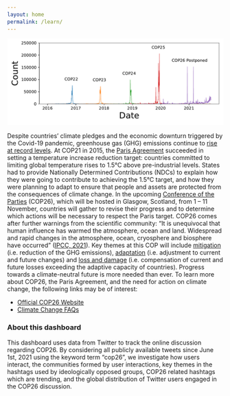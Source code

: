 ```yaml
---
layout: home
permalink: /learn/
---
```


![](/assets/graph/cop_counts.png)

Despite countries’ climate pledges and the economic downturn triggered by the Covid-19 pandemic, greenhouse gas (GHG) emissions continue to [rise at record levels](https://www.bloomberg.com/news/articles/2021-10-25/un-says-world-on-course-to-warm-2-7-c-based-on-current-plans?utm_campaign=Carbon%20Brief%20Daily%20Briefing&utm_content=20211026&utm_medium=email&utm_source=Revue%20Daily). At COP21 in 2015, the [Paris Agreement](https://unfccc.int/process-and-meetings/the-paris-agreement/the-paris-agreement) succeeded in setting a temperature increase reduction target: countries committed to limiting global temperature rises to 1.5°C above pre-industrial levels. States had to provide Nationally Determined Contributions (NDCs) to explain how they were going to contribute to achieving the 1.5°C target, and how they were planning to adapt to ensure that people and assets are protected from the consequences of climate change. 
In the upcoming [Conference of the Parties](https://ukcop26.org/) (COP26), which will be hosted in Glasgow, Scotland, from 1 – 11 November, countries will gather to revise their progress and to determine which actions will be necessary to respect the Paris target. COP26 comes after further warnings from the scientific community: “It is unequivocal that human influence has warmed the atmosphere, ocean and land. Widespread and rapid changes in the atmosphere, ocean, cryosphere and biosphere have occurred” ([IPCC, 2021](https://www.ipcc.ch/report/ar6/wg1/downloads/report/IPCC_AR6_WGI_SPM.pdf)).
Key themes at this COP will include [mitigation](https://www.eea.europa.eu/help/faq/what-is-the-difference-between#:~:text=In%20essence%2C%20adaptation%20can%20be,(GHG)%20into%20the%20atmosphere.) (i.e. reduction of the GHG emissions), [adaptation](https://www.ipcc.ch/site/assets/uploads/2018/02/WGIIAR5-Chap14_FINAL.pdf) (i.e. adjustment to current and future changes) and [loss and damage](http://www.climate-loss-damage.eu/wp-content/uploads/2021/10/LD_NDC_PB.pdf) (i.e. compensation of current and future losses exceeding the adaptive capacity of countries). Progress towards a climate-neutral future is more needed than ever.
To learn more about COP26, the Paris Agreement, and the need for action on climate change, the following links may be of interest:
*   [Official COP26 Website](https://ukcop26.org/)
*   [Climate Change FAQs](https://www.imperial.ac.uk/grantham/publications/climate-change-faqs/how-and-when-do-we-need-to-act-on-climate-change-/) 

<h3>About this dashboard</h3>

This dashboard uses data from Twitter to track the online discussion regarding COP26. By considering all publicly available tweets since June 1st, 2021 using the keyword term “cop26”, we investigate how users interact, the communities formed by user interactions, key themes in the hashtags used by ideologically opposed groups, COP26 related hashtags which are trending, and the global distribution of Twitter users engaged in the COP26 discussion. 


